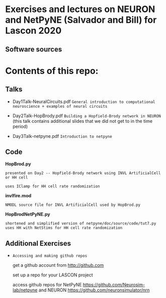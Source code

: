 # Exercises and lectures on NEURON and NetPyNE (Salvador and Bill) for Lascon 2020 

## Software sources

# Contents of this repo:

## Talks

- Day1Talk-NeuralCircuits.pdf `General introduction to computational neuroscience + examples of neural circuits`

- Day2Talk-HopBrody.pdf `Building a Hopfield-Brody network in NEURON` (this talk contains additional slides that we did not get to in the time period)

- Day3Talk-netpyne.pdf `Introduction to netpyne`

## Code

**HopBrod.py**

```
presented on Day2 -- Hopfield-Brody network using INVL ArtificialCell or HH cell

uses IClamp for HH cell rate randomization

```

**invlfire.mod**

`NMODL source file for INVL ArtificialCell used by HopBrod.py`

**HopBrodNetPyNE.py**

```
shortened and simplified version of netpyne/doc/source/code/tut7.py
uses HH with NetStims for HH cell rate randomization
```

## Additional Exercises

- `Accessing and making github repos`

    get a github account from http://github.com

    set up a repo for your LASCON project

    access github repos for NetPyNE https://github.com/Neurosim-lab/netpyne and NEURON https://github.com/neuronsimulator/nrn

